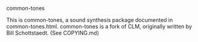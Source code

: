 common-tones


This is common-tones, a sound synthesis package documented in common-tones.html.
common-tones is a fork of CLM, originally written by Bill Schottstaedt. (See COPYING.md)

